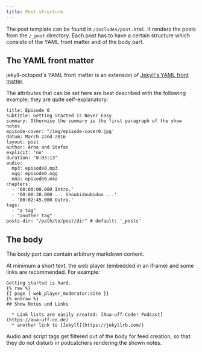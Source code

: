 ```yaml
---
title: Post structure
---
```


The post template can be found in `/includes/post.html`. It renders the posts from the `/_post` directory.
Each post has to have a certain structure which consists of the YAML front matter and of the body part.

## The YAML front matter

jekyll-octopod's YAML front matter is an extension of [Jekyll's YAML front matter](https://github.com/mojombo/jekyll/wiki/YAML-Front-Matter).  

The attributes that can be set here are best described with the following example; they are quite self-explanatory:

```
title: Episode 0
subtitle: Getting Started Is Never Easy
summary: Otherwise the summary is the first paragraph of the show notes
episode-cover: "/img/episode-cover0.jpg'
datum: March 22nd 2016
layout: post
author: Arne and Stefan
explicit: 'no'
duration: "0:03:13"
audio:
  mp3: episode0.mp3
  ogg: episode0.ogg
  m4a: episode0.m4a
chapters:
  - '00:00:00.000 Intro.'
  - '00:00:30.000 ... Shoubidoubidoo ...'
  - '00:02:45.000 Outro.'
tags:
  - "a tag"
  - "another tag"
posts-dir: "/path/to/post/dir" # default: '_posts'
```

## The body

The body part can contain arbitrary markdown content.

At minimum a short text, the web player (embedded in an iframe) and some links are recommended. For example:

```
Getting started is hard.
{% raw %}
{{ page | web_player_moderator:site }}
{% endraw %}
## Show Notes und Links

  * Link lists are easily created: [Aua-uff-Code! Podcast](https://aua-uff-co.de)
  * another link to [Jekyll](https://jekyllrb.com/)
```

Audio and script tags get filtered out of the body for feed creation, 
so that they do not disturb in podcatchers rendering the shown notes.

